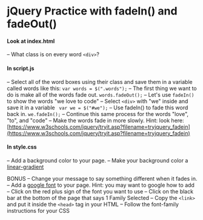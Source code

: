 # jQuery Practice with fadeIn() and fadeOut()

#### Look at index.html
– What class is on every word `<div>`?

#### In script.js
– Select all of the word boxes using their class and save them in a variable called words like this:
``` var words = $(".words"); ```
– The first thing we want to do is make all of the words fade out.
``` words.fadeOut(); ```
– Let's use `fadeIn()` to show the words "we love to code"
  – Select `<div>` with "we" inside and save it in a variable 
    ``` var we = $("#we");```
  – Use fadeIn() to fade this word back in.
    ``` we.fadeIn(); ```
  – Continue this same process for the words "love", "to", and "code"
– Make the words fade in more slowly. Hint: look here: [https://www.w3schools.com/jquery/tryit.asp?filename=tryjquery_fadein](https://www.w3schools.com/jquery/tryit.asp?filename=tryjquery_fadein)


#### In style.css
– Add a background color to your page.
– Make your background color a [linear-gradient](https://developer.mozilla.org/en-US/docs/Web/CSS/linear-gradient)


BONUS
– Change your message to say something different when it fades in.
– Add a [google font](https://fonts.google.com/) to your page. Hint: you may want to google how to add
  – Click on the red plus sign of the font you want to use
  – Click on the black bar at the bottom of the page that says 1 Family Selected
  – Copy the `<link>` and put it inside the `<head>` tag in your HTML
  – Follow the font-family instructions for your CSS